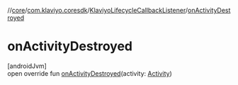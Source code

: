 //[core](../../../index.md)/[com.klaviyo.coresdk](../index.md)/[KlaviyoLifecycleCallbackListener](index.md)/[onActivityDestroyed](on-activity-destroyed.md)

# onActivityDestroyed

[androidJvm]\
open override fun [onActivityDestroyed](on-activity-destroyed.md)(activity: [Activity](https://developer.android.com/reference/kotlin/android/app/Activity.html))
